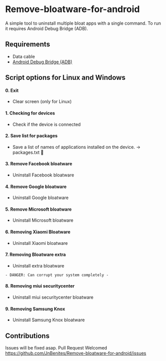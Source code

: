 # Remove-bloatware-for-android

A simple tool to uninstall multiple bloat apps with a single command. To run it requires Android Debug Bridge (ADB).

## Requirements

* Data cable
* [Android Debug Bridge (ADB)](https://developer.android.com/studio/releases/platform-tools)

## Script options for Linux and Windows

#### 0. Exit
* Clear screen (only for Linux)

#### 1. Checking for devices
* Check if the device is connected

#### 2. Save list for packages
* Save a list of names of applications installed on the device. -> packages.txt 📄

#### 3. Remove Facebook bloatware
* Uninstall Facebook bloatware

#### 4. Remove Google bloatware
* Uninstall Google bloatware

#### 5. Remove Microsoft bloatware
* Uninstall Microsoft bloatware

#### 6. Removing Xiaomi Bloatware
* Uninstall Xiaomi bloatware

#### 7. Removing Bloatware extra
* Uninstall extra bloatware 

`- DANGER: Can corrupt your system completely -`

#### 8. Removing miui securitycenter
* Uninstall miui securitycenter bloatware

#### 9. Removing Samsung Knox
* Uninstall Samsung Knox bloatware

## Contributions
Issues will be fixed asap. Pull Request Welcomed
https://github.com/JnBenites/Remove-bloatware-for-android/issues


